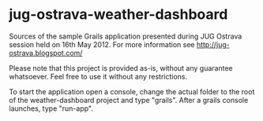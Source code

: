 jug-ostrava-weather-dashboard
=============================

Sources of the sample Grails application presented during JUG Ostrava session held on 16th May 2012. For more information see http://jug-ostrava.blogspot.com/

Please note that this project is provided as-is, without any guarantee whatsoever. Feel free to use it without any restrictions.

To start the application open a console, change the actual folder to the root of the weather-dashboard project and type "grails". After a grails console launches, type "run-app". 

